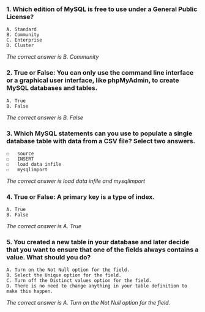 ### 1. Which edition of MySQL is free to use under a General Public License?
    A. Standard 
    B. Community 
    C. Enterprise 
    D. Cluster 

_The correct answer is B. Community_
### 2. True or False: You can only use the command line interface or a graphical user interface, like phpMyAdmin, to create MySQL databases and tables.
    A. True 
    B. False

_The correct answer is B. False_
### 3. Which MySQL statements can you use to populate a single database table with data from a CSV file? Select two answers.
    ☐	source
    ☐	INSERT
    ☐	load data infile 
    ☐	mysqlimport

_The correct answer is load data infile and mysqlimport_
### 4. True or False: A primary key is a type of index.
    A. True 
    B. False

_The correct answer is A. True_
### 5. You created a new table in your database and later decide that you want to ensure that one of the fields always contains a value. What should you do?
    A. Turn on the Not Null option for the field.
    B. Select the Unique option for the field.
    C. Turn off the Distinct values option for the field.
    D. There is no need to change anything in your table definition to make this happen.

_The correct answer is A. Turn on the Not Null option for the field._

